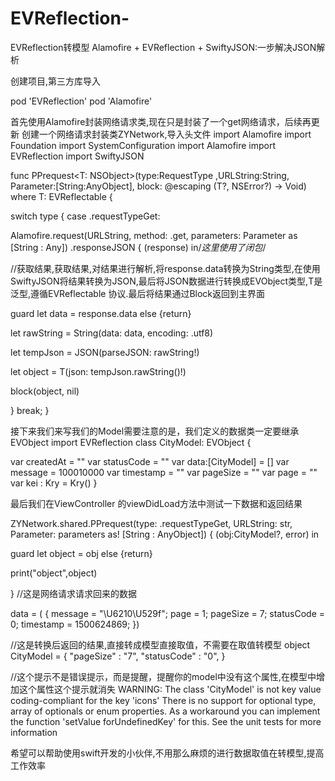 # EVReflection-
EVReflection转模型
Alamofire + EVReflection + SwiftyJSON:一步解决JSON解析


创建项目,第三方库导入

pod 'EVReflection' 
pod 'Alamofire'

首先使用Alamofire封装网络请求类,现在只是封装了一个get网络请求，后续再更新
创建一个网络请求封装类ZYNetwork,导入头文件
import Alamofire
import Foundation
import SystemConfiguration
import Alamofire
import EVReflection
import SwiftyJSON

func PPrequest<T: NSObject>(type:RequestType ,URLString:String, Parameter:[String:AnyObject], block: @escaping (T?, NSError?) -> Void) where T: EVReflectable {

switch type {
case .requestTypeGet:

Alamofire.request(URLString, method: .get, parameters: Parameter as [String : Any])
.responseJSON { (response) in/*这里使用了闭包*/

//获取结果,获取结果,对结果进行解析,将response.data转换为String类型,在使用SwiftyJSON将结果转换为JSON,最后将JSON数据进行转换成EVObject类型,T是泛型,遵循EVReflectable 协议.最后将结果通过Block返回到主界面

guard let data = response.data else {return}

let rawString = String(data: data, encoding: .utf8)

let tempJson = JSON(parseJSON: rawString!)

let object = T(json: tempJson.rawString()!)

block(object, nil)

}
break;
}



接下来我们来写我们的Model需要注意的是，我们定义的数据类一定要继承EVObject
import EVReflection
class CityModel: EVObject {

var createdAt = ""
var statusCode  = ""
var data:[CityModel] = []
var message  = 100010000
var timestamp = ""
var pageSize  = ""
var page  = ""
var kei : Kry = Kry()
}


最后我们在ViewController 的viewDidLoad方法中测试一下数据和返回结果

ZYNetwork.shared.PPrequest(type: .requestTypeGet, URLString: str, Parameter: parameters as! [String : AnyObject]) { (obj:CityModel?, error) in

guard let object = obj else {return}

print("object",object)

}
//这是网络请求请求回来的数据

data =     (
{
message = "\U6210\U529f";
page = 1;
pageSize = 7;
statusCode = 0;
timestamp = 1500624869;
})

//这是转换后返回的结果,直接转成模型直接取值，不需要在取值转模型
object CityModel = {
"pageSize" : "7",
"statusCode" : "0",
}

//这个提示不是错误提示，而是提醒，提醒你的model中没有这个属性,在模型中增加这个属性这个提示就消失
WARNING: The class 'CityModel' is not key value coding-compliant for the key 'icons'
There is no support for optional type, array of optionals or enum properties.
As a workaround you can implement the function 'setValue forUndefinedKey' for this. See the unit tests for more information


希望可以帮助使用swift开发的小伙伴,不用那么麻烦的进行数据取值在转模型,提高工作效率




